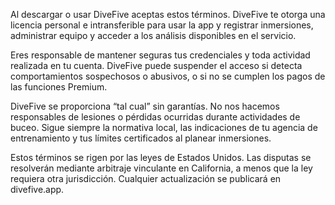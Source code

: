 Al descargar o usar DiveFive aceptas estos términos. DiveFive te otorga una licencia personal e intransferible para usar la app y registrar inmersiones, administrar equipo y acceder a los análisis disponibles en el servicio.

Eres responsable de mantener seguras tus credenciales y toda actividad realizada en tu cuenta. DiveFive puede suspender el acceso si detecta comportamientos sospechosos o abusivos, o si no se cumplen los pagos de las funciones Premium.

DiveFive se proporciona “tal cual” sin garantías. No nos hacemos responsables de lesiones o pérdidas ocurridas durante actividades de buceo. Sigue siempre la normativa local, las indicaciones de tu agencia de entrenamiento y tus límites certificados al planear inmersiones.

Estos términos se rigen por las leyes de Estados Unidos. Las disputas se resolverán mediante arbitraje vinculante en California, a menos que la ley requiera otra jurisdicción. Cualquier actualización se publicará en divefive.app.
